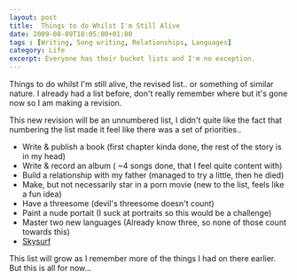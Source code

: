 ```yaml
---
layout: post
title:  Things to do Whilst I'm Still Alive
date: 2009-08-09T10:05:00+01:00
tags : [Writing, Song writing, Relationships, Languages]
category: Life
excerpt: Everyone has their bucket lists and I'm no exception.
---
```

Things to do whilst I'm still alive, the revised list.. or something of similar nature. I already had a list before, don't really remember where but it's gone now so I am making a revision.

This new revision will be an unnumbered list, I didn't quite like the fact that numbering the list made it feel like there was a set of priorities..

- Write & publish a book (first chapter kinda done, the rest of the story is in my head)
- Write & record an album ( ~4 songs done, that I feel quite content with)
- Build a relationship with my father (managed to try a little, then he died)
- Make, but not necessarily star in a porn movie (new to the list, feels like a fun idea)
- Have a threesome (devil's threesome doesn't count)
- Paint a nude portait (I suck at portraits so this would be a challenge)
- Master two new languages (Already know three, so none of those count towards this)
- [Skysurf][wiki]

This list will grow as I remember more of the things I had on there earlier. But this is all for now...

[wiki]: http://en.wikipedia.org/wiki/Skysurfing